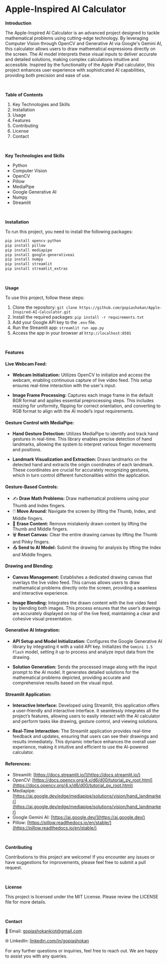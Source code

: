 # Apple-Inspired AI Calculator

**Introduction**

The Apple-Inspired AI Calculator is an advanced project designed to tackle mathematical problems using cutting-edge technology. By leveraging Computer Vision through OpenCV and Generative AI via Google's Gemini AI, this calculator allows users to draw mathematical expressions directly on the screen. The AI model interprets these visual inputs to deliver accurate and detailed solutions, making complex calculations intuitive and accessible. Inspired by the functionality of the Apple iPad calculator, this project enhances user experience with sophisticated AI capabilities, providing both precision and ease of use.

<br />

**Table of Contents**

1. Key Technologies and Skills
2. Installation
3. Usage
4. Features
5. Contributing
6. License
7. Contact

<br />

**Key Technologies and Skills**
- Python
- Computer Vision
- OpenCV
- Pillow
- MediaPipe
- Google Generative AI
- Numpy
- Streamlit

<br />

**Installation**

To run this project, you need to install the following packages:

```python
pip install opencv-python
pip install pillow
pip install mediapipe
pip install google-generativeai
pip install numpy
pip install streamlit
pip install streamlit_extras
```

<br />

**Usage**

To use this project, follow these steps:

1. Clone the repository: ```git clone https://github.com/gopiashokan/Apple-Inspired-AI-Calculator.git```
2. Install the required packages: ```pip install -r requirements.txt```
3. Add your Google API key to the `.env` file.
4. Run the Streamlit app: ```streamlit run app.py```
5. Access the app in your browser at ```http://localhost:8501```

<br />

**Features**

#### Live Webcam Feed:

   - **Webcam Initialization:** Utilizes OpenCV to initialize and access the webcam, enabling continuous capture of live video feed. This setup ensures real-time interaction with the user's input.

   - **Image Frame Processing:** Captures each image frame in the default BGR format and applies essential preprocessing steps. This includes resizing for uniformity, flipping for correct orientation, and converting to RGB format to align with the AI model’s input requirements.


#### Gesture Control with MediaPipe:

   - **Hand Gesture Detection:** Utilizes MediaPipe to identify and track hand gestures in real-time. This library enables precise detection of hand landmarks, allowing the system to interpret various finger movements and positions.

   - **Landmark Visualization and Extraction:** Draws landmarks on the detected hand and extracts the origin coordinates of each landmark. These coordinates are crucial for accurately recognizing gestures, which in turn control different functionalities within the application.


#### Gesture-Based Controls:

   - ✍️ **Draw Math Problems:** Draw mathematical problems using your Thumb and Index fingers.
   - 🖱️  **Move Around:** Navigate the screen by lifting the Thumb, Index, and Middle fingers.
   - 🧽 **Erase Content:** Remove mistakenly drawn content by lifting the Thumb and Middle fingers.
   - 🗑️ **Reset Canvas:** Clear the entire drawing canvas by lifting the Thumb and Pinky fingers.
   - 📤 **Send to AI Model:** Submit the drawing for analysis by lifting the Index and Middle fingers.


#### Drawing and Blending:

   - **Canvas Management:** Establishes a dedicated drawing canvas that overlays the live video feed. This canvas allows users to draw mathematical problems directly onto the screen, providing a seamless and interactive experience.

   - **Image Blending:** Integrates the drawn content with the live video feed by blending both images. This process ensures that the user’s drawings are accurately displayed on top of the live feed, maintaining a clear and cohesive visual presentation.


#### Generative AI Integration:

   - **API Setup and Model Initialization:** Configures the Google Generative AI library by integrating it with a valid API key. Initializes the `Gemini 1.5 Flash` model, setting it up to process and analyze input data from the drawing.

   - **Solution Generation:** Sends the processed image along with the input prompt to the AI model. It generates detailed solutions for the mathematical problems depicted, providing accurate and comprehensive results based on the visual input.


#### Streamlit Application: 

   - **Interactive Interface:** Developed using Streamlit, this application offers a user-friendly and interactive interface. It seamlessly integrates all the project’s features, allowing users to easily interact with the AI calculator and perform tasks like drawing, gesture control, and viewing solutions.

   - **Real-Time Interaction:** The Streamlit application provides real-time feedback and updates, ensuring that users can see their drawings and results immediately. This dynamic interface enhances the overall user experience, making it intuitive and efficient to use the AI-powered calculator.



#### References:

   - Streamlit: [https://docs.streamlit.io/](https://docs.streamlit.io/)
   - OpenCV: [https://docs.opencv.org/4.x/d6/d00/tutorial_py_root.html](https://docs.opencv.org/4.x/d6/d00/tutorial_py_root.html)
   - Mediapipe: [https://ai.google.dev/edge/mediapipe/solutions/vision/hand_landmarker](https://ai.google.dev/edge/mediapipe/solutions/vision/hand_landmarker)
   - Google Gemini AI: [https://ai.google.dev/](https://ai.google.dev/)
   - Pillow: [https://pillow.readthedocs.io/en/stable/](https://pillow.readthedocs.io/en/stable/)


<br />

**Contributing**

Contributions to this project are welcome! If you encounter any issues or have suggestions for improvements, please feel free to submit a pull request.

<br />

**License**

This project is licensed under the MIT License. Please review the LICENSE file for more details.

<br />

**Contact**

📧 Email: gopiashokankiot@gmail.com 

🌐 LinkedIn: [linkedin.com/in/gopiashokan](https://www.linkedin.com/in/gopiashokan)

For any further questions or inquiries, feel free to reach out. We are happy to assist you with any queries.

